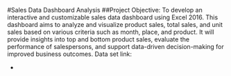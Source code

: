 #Sales Data Dashboard Analysis
##Project Objective:
To develop an interactive and customizable sales data dashboard using Excel 2016. This dashboard aims to analyze and visualize product sales, total sales, and unit sales based on various criteria such as month, place, and product. It will provide insights into top and bottom product sales, evaluate the performance of salespersons, and support data-driven decision-making for improved business outcomes.
Data set link:
- <a href="https://github.com/Venky3652/Data-Analysis-Dashboard/blob/main/Excel%20DashBoard%20Project.xlsx">
